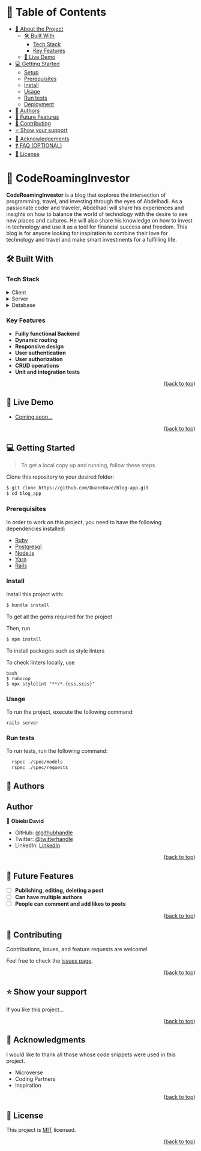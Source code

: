 <!-- TABLE OF CONTENTS -->

# 📗 Table of Contents

- [📖 About the Project](#about-project)
  - [🛠 Built With](#built-with)
    - [Tech Stack](#tech-stack)
    - [Key Features](#key-features)
  - [🚀 Live Demo](#live-demo)
- [💻 Getting Started](#getting-started)
  - [Setup](#setup)
  - [Prerequisites](#prerequisites)
  - [Install](#install)
  - [Usage](#usage)
  - [Run tests](#run-tests)
  - [Deployment](#triangular_flag_on_post-deployment)
- [👥 Authors](#authors)
- [🔭 Future Features](#future-features)
- [🤝 Contributing](#contributing)
- [⭐️ Show your support](#support)
- [🙏 Acknowledgements](#acknowledgements)
- [❓ FAQ (OPTIONAL)](#faq)
- [📝 License](#license)

<!-- PROJECT DESCRIPTION -->

# 📖 CodeRoamingInvestor <a name="about-project"></a>

**CodeRoamingInvestor** is a blog that explores the intersection of programming, travel, and investing through the eyes of Abdelhadi. As a passionate coder and traveler, Abdelhadi will share his experiences and insights on how to balance the world of technology with the desire to see new places and cultures. He will also share his knowledge on how to invest in technology and use it as a tool for financial success and freedom. This blog is for anyone looking for inspiration to combine their love for technology and travel and make smart investments for a fulfilling life.

## 🛠 Built With <a name="built-with"></a>

### Tech Stack <a name="tech-stack"></a>

<details>
  <summary>Client</summary>
  <ul>
    <li><a href="https://reactjs.org/">React.js</a></li>
  </ul>
</details>

<details>
  <summary>Server</summary>
  <ul>
    <li><a href="https://rubyonrails.org/">Ruby on Rails</a></li>
  </ul>
</details>

<details>
<summary>Database</summary>
  <ul>
    <li><a href="https://www.postgresql.org/">PostgreSQL</a></li>
  </ul>
</details>

<!-- Features -->

### Key Features <a name="key-features"></a>

- **Fuilly functional Backend**
- **Dynamic routing**
- **Responsive design**
- **User authentication**
- **User authorization**
- **CRUD operations**
- **Unit and integration tests**

<p align="right">(<a href="#readme-top">back to top</a>)</p>


## 🚀 Live Demo <a name="live-demo"></a>

- [Coming soon...]()

<p align="right">(<a href="#readme-top">back to top</a>)</p>




## 💻 Getting Started <a name="getting-started"></a>

> To get a local copy up and running, follow these steps.

Clone this repository to your desired folder:

```bash
$ git clone https://github.com/DuaneDave/Blog-app.git
$ cd blog_app
```



### Prerequisites

In order to work on this project, you need to have the following dependencies installed:

- [Ruby](https://www.ruby-lang.org/en/)
- [Postgresql](https://www.postgresql.org/)
- [Node.js](https://nodejs.org/en/)
- [Yarn](https://yarnpkg.com/)
- [Rails](https://rubyonrails.org/)



### Install

Install this project with:

```bash
$ bundle install
```

To get all the gems required for the project

Then, run

```bash
$ npm install
```

To install packages such as style linters

To check linters locally, use

```
bash
$ rubocop
$ npx stylelint "**/*.{css,scss}"
```



### Usage

To run the project, execute the following command:

```
rails server
```



### Run tests

To run tests, run the following command:
  
  ```sh
    rspec ./spec/models
    rspec ./spec/requests
  ```



## 👥 Authors <a name="authors"></a>

## Author

👤 **Obiebi David**

- GitHub: [@githubhandle](https://github.com/aeh1707)
- Twitter: [@twitterhandle](https://twitter.com/aeh1707)
- LinkedIn: [LinkedIn](https://www.linkedin.com/in/abdelhadi-hireche/)

<p align="right">(<a href="#readme-top">back to top</a>)</p>




## 🔭 Future Features <a name="future-features"></a>

- [ ] **Publishing, editing, deleting a post**
- [ ] **Can have multiple authors**
- [ ] **People can comment and add likes to posts**

<p align="right">(<a href="#readme-top">back to top</a>)</p>




## 🤝 Contributing <a name="contributing"></a>

Contributions, issues, and feature requests are welcome!

Feel free to check the [issues page](../../issues/).

<p align="right">(<a href="#readme-top">back to top</a>)</p>




## ⭐️ Show your support <a name="support"></a>

If you like this project...

<p align="right">(<a href="#readme-top">back to top</a>)</p>




## 🙏 Acknowledgments <a name="acknowledgements"></a>

I would like to thank all those whose code snippets were used in this project.

- Microverse
- Coding Partners
- Inspiration

<p align="right">(<a href="#readme-top">back to top</a>)</p>


## 📝 License <a name="license"></a>

This project is [MIT](./LICENSE) licensed.

<p align="right">(<a href="#readme-top">back to top</a>)</p>
